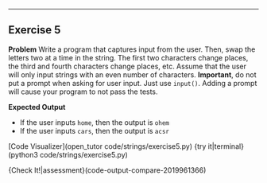 ----------

## Exercise 5

**Problem**
Write a program that captures input from the user. Then, swap the letters two at a time in the string. The first two characters change places, the third and fourth characters change places, etc. Assume that the user will only input strings with an even number of characters. **Important**, do not put a prompt when asking for user input. Just use `input()`. Adding a prompt will cause your program to not pass the tests.

**Expected Output**
* If the user inputs `home`, then the output is `ohem`
* If the user inputs `cars`, then the output is `acsr`

[Code Visualizer](open_tutor code/strings/exercise5.py)
{try it|terminal}(python3 code/strings/exercise5.py)

{Check It!|assessment}(code-output-compare-2019961366)
